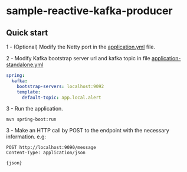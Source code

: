 # sample-reactive-kafka-producer

## Quick start 

1 - (Optional) Modify the Netty port in the [application.yml](src/main/resources/application.yml) file.

2 - Modify Kafka bootstrap server url and kafka topic in file [application-standalone.yml](src/main/resources/application-standalone.yml)
```yaml
spring:
  kafka:
    bootstrap-servers: localhost:9092
    template:
      default-topic: app.local.alert
```
3 - Run the application. 
```shell
mvn spring-boot:run 
```
3 - Make an HTTP call by POST to the endpoint with the necessary information. e.g:
```shell
POST http://localhost:9090/message
Content-Type: application/json

{json}
```
